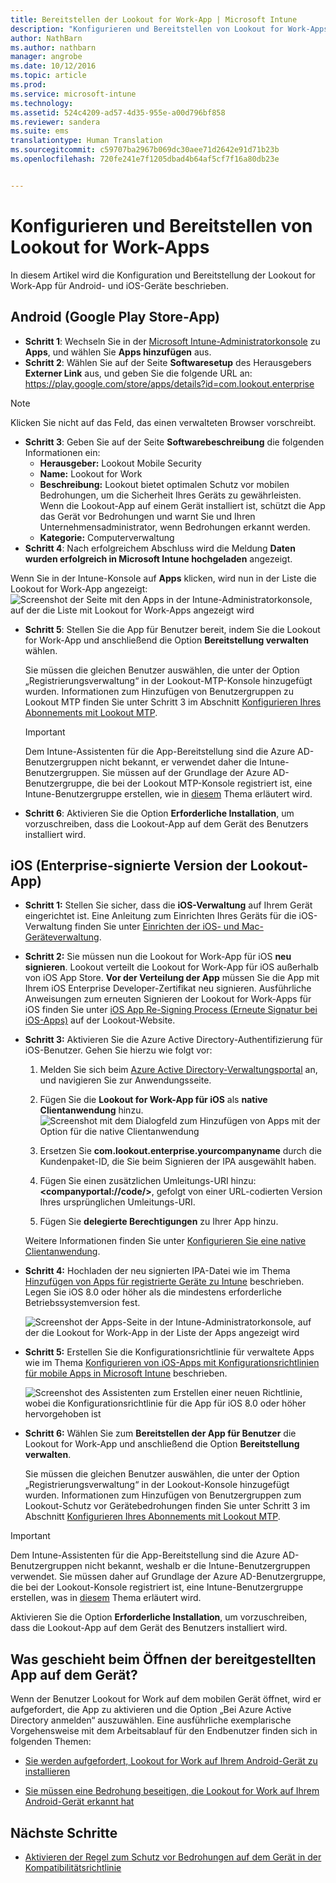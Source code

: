 ```yaml
---
title: Bereitstellen der Lookout for Work-App | Microsoft Intune
description: "Konfigurieren und Bereitstellen von Lookout for Work-Apps für Android."
author: NathBarn
ms.author: nathbarn
manager: angrobe
ms.date: 10/12/2016
ms.topic: article
ms.prod: 
ms.service: microsoft-intune
ms.technology: 
ms.assetid: 524c4209-ad57-4d35-955e-a00d796bf858
ms.reviewer: sandera
ms.suite: ems
translationtype: Human Translation
ms.sourcegitcommit: c59707ba2967b069dc30aee71d2642e91d71b23b
ms.openlocfilehash: 720fe241e7f1205dbad4b64af5cf7f16a80db23e


---
```


# <a name="configure-and-deploy-lookout-for-work-apps"></a>Konfigurieren und Bereitstellen von Lookout for Work-Apps
In diesem Artikel wird die Konfiguration und Bereitstellung der Lookout for Work-App für Android- und iOS-Geräte beschrieben.

## <a name="android-google-play-store-app"></a>Android (Google Play Store-App)

* **Schritt 1**: Wechseln Sie in der [Microsoft Intune-Administratorkonsole](https://manage.microsoft.com) zu **Apps**, und wählen Sie **Apps hinzufügen** aus.   
* **Schritt 2**: Wählen Sie auf der Seite **Softwaresetup** des Herausgebers **Externer Link** aus, und geben Sie die folgende URL an: https://play.google.com/store/apps/details?id=com.lookout.enterprise
>[!NOTE]
>Klicken Sie nicht auf das Feld, das einen verwalteten Browser vorschreibt.

* **Schritt 3**: Geben Sie auf der Seite **Softwarebeschreibung** die folgenden Informationen ein:
  * **Herausgeber:** Lookout Mobile Security
  * **Name:**   Lookout for Work
  * **Beschreibung:** Lookout bietet optimalen Schutz vor mobilen Bedrohungen, um die Sicherheit Ihres Geräts zu gewährleisten. Wenn die Lookout-App auf einem Gerät installiert ist, schützt die App das Gerät vor Bedrohungen und warnt Sie und Ihren Unternehmensadministrator, wenn Bedrohungen erkannt werden.
  * **Kategorie:** Computerverwaltung
* **Schritt 4**: Nach erfolgreichem Abschluss wird die Meldung **Daten wurden erfolgreich in Microsoft Intune hochgeladen** angezeigt.

Wenn Sie in der Intune-Konsole auf **Apps** klicken, wird nun in der Liste die Lookout for Work-App angezeigt: ![Screenshot der Seite mit den Apps in der Intune-Administratorkonsole, auf der die Liste mit Lookout for Work-Apps angezeigt wird](../media/mtp/lookout-app-listed-intune-console.png)

* **Schritt 5**: Stellen Sie die App für Benutzer bereit, indem Sie die Lookout for Work-App und anschließend die Option **Bereitstellung verwalten** wählen.

  Sie müssen die gleichen Benutzer auswählen, die unter der Option „Registrierungsverwaltung“ in der Lookout-MTP-Konsole hinzugefügt wurden.  Informationen zum Hinzufügen von Benutzergruppen zu Lookout MTP finden Sie unter Schritt 3 im Abschnitt [Konfigurieren Ihres Abonnements mit Lookout MTP](set-up-your-subscription-with-lookout-mtp.md#configure-your-subscription-with-lookout-device-threat-protection).

  >[!IMPORTANT]
  > Dem Intune-Assistenten für die App-Bereitstellung sind die Azure AD-Benutzergruppen nicht bekannt, er verwendet daher die Intune-Benutzergruppen. Sie müssen auf der Grundlage der Azure AD-Benutzergruppe, die bei der Lookout MTP-Konsole registriert ist, eine Intune-Benutzergruppe erstellen, wie in [diesem](plan-your-user-and-device-groups.md) Thema erläutert wird.

* **Schritt 6**: Aktivieren Sie die Option **Erforderliche Installation**, um vorzuschreiben, dass die Lookout-App auf dem Gerät des Benutzers installiert wird.


## <a name="ios-enterprise-signed-version-of-lookout-app"></a>iOS (Enterprise-signierte Version der Lookout-App)

* **Schritt 1:** Stellen Sie sicher, dass die **iOS-Verwaltung** auf Ihrem Gerät eingerichtet ist. Eine Anleitung zum Einrichten Ihres Geräts für die iOS-Verwaltung finden Sie unter [Einrichten der iOS- und Mac-Geräteverwaltung](set-up-ios-and-mac-management-with-microsoft-intune.md).

* **Schritt 2:** Sie müssen nun die Lookout for Work-App für iOS **neu signieren**. Lookout verteilt die Lookout for Work-App für iOS außerhalb von iOS App Store. **Vor der Verteilung der App** müssen Sie die App mit Ihrem iOS Enterprise Developer-Zertifikat neu signieren. Ausführliche Anweisungen zum erneuten Signieren der Lookout for Work-Apps für iOS finden Sie unter [iOS App Re-Signing Process (Erneute Signatur bei iOS-Apps)](https://personal.support.lookout.com/hc/en-us/articles/114094038714) auf der Lookout-Website.


* **Schritt 3:** Aktivieren Sie die Azure Active Directory-Authentifizierung für iOS-Benutzer. Gehen Sie hierzu wie folgt vor:
  1.  Melden Sie sich beim [Azure Active Directory-Verwaltungsportal](https://manage.windowsazure.com) an, und navigieren Sie zur Anwendungsseite.
  2.  Fügen Sie die **Lookout for Work-App für iOS** als **native Clientanwendung** hinzu.
  ![Screenshot mit dem Dialogfeld zum Hinzufügen von Apps mit der Option für die native Clientanwendung](../media/mtp/aad-add-app.png)

  3. Ersetzen Sie **com.lookout.enterprise.yourcompanyname** durch die Kundenpaket-ID, die Sie beim Signieren der IPA ausgewählt haben.
  4.  Fügen Sie einen zusätzlichen Umleitungs-URI hinzu: **&lt;companyportal://code/>**, gefolgt von einer URL-codierten Version Ihres ursprünglichen Umleitungs-URI.
  5.  Fügen Sie **delegierte Berechtigungen** zu Ihrer App hinzu.

  Weitere Informationen finden Sie unter [Konfigurieren Sie eine native Clientanwendung](https://azure.microsoft.com/en-us/documentation/articles/app-service-mobile-how-to-configure-active-directory-authentication/#optional-configure-a-native-client-application).


* **Schritt 4:** Hochladen der neu signierten IPA-Datei wie im Thema [Hinzufügen von Apps für registrierte Geräte zu Intune](https://docs.microsoft.com/en-us/intune/deploy-use/add-apps-for-mobile-devices-in-microsoft-intune) beschrieben. Legen Sie iOS 8.0 oder höher als die mindestens erforderliche Betriebssystemversion fest.

  ![Screenshot der Apps-Seite in der Intune-Administratorkonsole, auf der die Lookout for Work-App in der Liste der Apps angezeigt wird](../media/mtp/ios-app-uploaded-intune.png)

* **Schritt 5:** Erstellen Sie die Konfigurationsrichtlinie für verwaltete Apps wie im Thema [Konfigurieren von iOS-Apps mit Konfigurationsrichtlinien für mobile Apps in Microsoft Intune](https://docs.microsoft.com/en-us/intune/deploy-use/configure-ios-apps-with-mobile-app-configuration-policies-in-microsoft-intune) beschrieben.

  ![Screenshot des Assistenten zum Erstellen einer neuen Richtlinie, wobei die Konfigurationsrichtlinie für die App für iOS 8.0 oder höher hervorgehoben ist](../media/mtp/ios-app-config.png)

* **Schritt 6:** Wählen Sie zum **Bereitstellen der App für Benutzer** die Lookout for Work-App und anschließend die Option **Bereitstellung verwalten**.

  Sie müssen die gleichen Benutzer auswählen, die unter der Option „Registrierungsverwaltung“ in der Lookout-Konsole hinzugefügt wurden.  Informationen zum Hinzufügen von Benutzergruppen zum Lookout-Schutz vor Gerätebedrohungen finden Sie unter Schritt 3 im Abschnitt [Konfigurieren Ihres Abonnements mit Lookout MTP](set-up-your-subscription-with-lookout-mtp.md#configure-your-subscription-with-lookout-device-threat-protection).

>[!IMPORTANT]
> Dem Intune-Assistenten für die App-Bereitstellung sind die Azure AD-Benutzergruppen nicht bekannt, weshalb er die Intune-Benutzergruppen verwendet. Sie müssen daher auf Grundlage der Azure AD-Benutzergruppe, die bei der Lookout-Konsole registriert ist, eine Intune-Benutzergruppe erstellen, was in [diesem](plan-your-user-and-device-groups.md) Thema erläutert wird.

Aktivieren Sie die Option **Erforderliche Installation**, um vorzuschreiben, dass die Lookout-App auf dem Gerät des Benutzers installiert wird.

## <a name="what-happens-when-the-deployed-app-is-opened-on-the-device"></a>Was geschieht beim Öffnen der bereitgestellten App auf dem Gerät?




Wenn der Benutzer Lookout for Work auf dem mobilen Gerät öffnet, wird er aufgefordert, die App zu aktivieren und die Option „Bei Azure Active Directory anmelden“ auszuwählen. Eine ausführliche exemplarische Vorgehensweise mit dem Arbeitsablauf für den Endbenutzer finden sich in folgenden Themen:

* [Sie werden aufgefordert, Lookout for Work auf Ihrem Android-Gerät zu installieren](http://docs.microsoft.com/intune/enduser/you-are-prompted-to-install-lookout-for-work-android)

* [Sie müssen eine Bedrohung beseitigen, die Lookout for Work auf Ihrem Android-Gerät erkannt hat](http://docs.microsoft.com/intune/enduser/you-need-to-resolve-a-threat-found-by-lookout-for-work-android)

## <a name="next-steps"></a>Nächste Schritte
* [Aktivieren der Regel zum Schutz vor Bedrohungen auf dem Gerät in der Kompatibilitätsrichtlinie](enable-device-threat-protection-rule-in-compliance-policy.md)



<!--HONumber=Dec16_HO2-->


